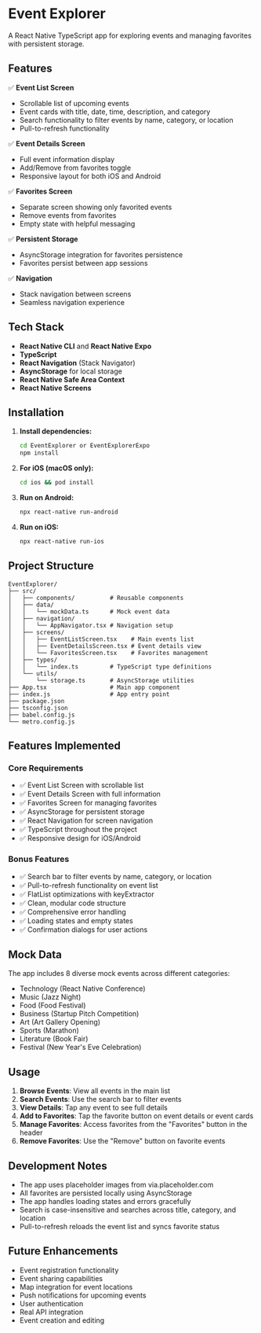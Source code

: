 # Event Explorer

A React Native TypeScript app for exploring events and managing favorites with persistent storage.

## Features

✅ **Event List Screen**
- Scrollable list of upcoming events
- Event cards with title, date, time, description, and category
- Search functionality to filter events by name, category, or location
- Pull-to-refresh functionality

✅ **Event Details Screen**
- Full event information display
- Add/Remove from favorites toggle
- Responsive layout for both iOS and Android

✅ **Favorites Screen**
- Separate screen showing only favorited events
- Remove events from favorites
- Empty state with helpful messaging

✅ **Persistent Storage**
- AsyncStorage integration for favorites persistence
- Favorites persist between app sessions

✅ **Navigation**
- Stack navigation between screens
- Seamless navigation experience

## Tech Stack

- **React Native CLI** and **React Native Expo** 
- **TypeScript**
- **React Navigation** (Stack Navigator)
- **AsyncStorage** for local storage
- **React Native Safe Area Context**
- **React Native Screens**

## Installation

1. **Install dependencies:**
   ```bash
   cd EventExplorer or EventExplorerExpo
   npm install
   ```

2. **For iOS (macOS only):**
   ```bash
   cd ios && pod install
   ```

3. **Run on Android:**
   ```bash
   npx react-native run-android
   ```

4. **Run on iOS:**
   ```bash
   npx react-native run-ios
   ```

## Project Structure

```
EventExplorer/
├── src/
│   ├── components/          # Reusable components
│   ├── data/
│   │   └── mockData.ts      # Mock event data
│   ├── navigation/
│   │   └── AppNavigator.tsx # Navigation setup
│   ├── screens/
│   │   ├── EventListScreen.tsx    # Main events list
│   │   ├── EventDetailsScreen.tsx # Event details view
│   │   └── FavoritesScreen.tsx    # Favorites management
│   ├── types/
│   │   └── index.ts         # TypeScript type definitions
│   └── utils/
│       └── storage.ts       # AsyncStorage utilities
├── App.tsx                  # Main app component
├── index.js                 # App entry point
├── package.json
├── tsconfig.json
├── babel.config.js
└── metro.config.js
```

## Features Implemented

### Core Requirements
- ✅ Event List Screen with scrollable list
- ✅ Event Details Screen with full information
- ✅ Favorites Screen for managing favorites
- ✅ AsyncStorage for persistent storage
- ✅ React Navigation for screen navigation
- ✅ TypeScript throughout the project
- ✅ Responsive design for iOS/Android

### Bonus Features
- ✅ Search bar to filter events by name, category, or location
- ✅ Pull-to-refresh functionality on event list
- ✅ FlatList optimizations with keyExtractor
- ✅ Clean, modular code structure
- ✅ Comprehensive error handling
- ✅ Loading states and empty states
- ✅ Confirmation dialogs for user actions

## Mock Data

The app includes 8 diverse mock events across different categories:
- Technology (React Native Conference)
- Music (Jazz Night)
- Food (Food Festival)
- Business (Startup Pitch Competition)
- Art (Art Gallery Opening)
- Sports (Marathon)
- Literature (Book Fair)
- Festival (New Year's Eve Celebration)

## Usage

1. **Browse Events**: View all events in the main list
2. **Search Events**: Use the search bar to filter events
3. **View Details**: Tap any event to see full details
4. **Add to Favorites**: Tap the favorite button on event details or event cards
5. **Manage Favorites**: Access favorites from the "Favorites" button in the header
6. **Remove Favorites**: Use the "Remove" button on favorite events

## Development Notes

- The app uses placeholder images from via.placeholder.com
- All favorites are persisted locally using AsyncStorage
- The app handles loading states and errors gracefully
- Search is case-insensitive and searches across title, category, and location
- Pull-to-refresh reloads the event list and syncs favorite status

## Future Enhancements

- Event registration functionality
- Event sharing capabilities
- Map integration for event locations
- Push notifications for upcoming events
- User authentication
- Real API integration
- Event creation and editing
